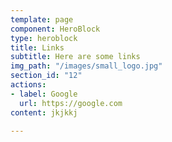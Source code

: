 ```yaml
---
template: page
component: HeroBlock
type: heroblock
title: Links
subtitle: Here are some links
img_path: "/images/small_logo.jpg"
section_id: "12"
actions:
- label: Google
  url: https://google.com
content: jkjkkj

---
```

